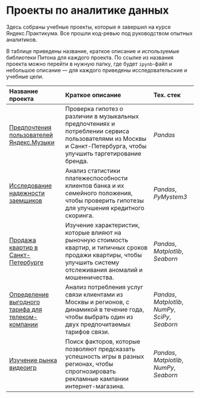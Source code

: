 # Проекты по аналитике данных
Здесь собраны учебные проекты, которые я завершил на курсе Яндекс.Практикума. Все прошли код-ревью под руководством опытных аналитиков.

В таблице приведены название, краткое описание и используемые библиотеки Питона для каждого проекта. По ссылке из названия проекта можно перейти в нужную папку, где будет `ipynb`-файл и небольшое описание — для каждого приведены исследовательские и учебные цели.

| Название проекта | Краткое описание | Тех. стек |
| :---------- | :------------------------------ | :-------------- |
| [Предпочтения пользователей Яндекс.Музыки](./music-service_pandas-basic) | Проверка гипотез о различии в музыкальных предпочтениях и потреблении сервиса пользователями из Москвы и Санкт-Петербурга, чтобы улучшить таргетирование бренда. | *Pandas* |
| [Исследование надежности заемщиков](./credit-scoring_data-pre-processing) | Анализ статистики платежеспособности клиентов банка и их семейного положения, чтобы проверить гипотезы для улучшения кредитного скоринга. | *Pandas*, *PyMystem3* |
| [Продажа квартир в Санкт-Петербурге](./real-estate_exploratory-data-analysis) | Изучение характеристик, которые влияют на рыночную стоимость квартир, и типичных сроков продажи квартиры, чтобы улучшить систему отслеживания аномалий и мошенничества. | *Pandas*, *Matplotlib*, *Seaborn* |
| [Определение выгодного тарифа для телеком-компании](./telecom-tariffs_statistical-data-analysis) | Анализ потребления услуг связи клиентами из Москвы и регионов, с динамикой в течение года, чтобы выбрать один из двух предпочитаемых тарифов связи. | *Pandas*, *Matplotlib*, *NumPy*, *SciPy*, *Seaborn* |
| [Изучение рынка видеоигр](./videogames-sales_pre-eda-sda) | Поиск факторов, которые позволяют предсказать успешность игры в разных регионах, чтобы спрогнозировать рекламные кампании интернет-магазина. | *Pandas*, *Matplotlib*, *NumPy*, *Seaborn* |
